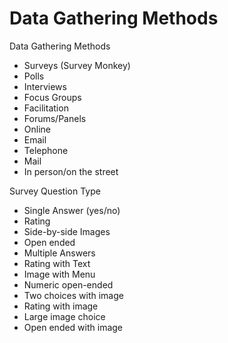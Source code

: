 # Data Gathering Methods

Data Gathering Methods
* Surveys (Survey Monkey)
* Polls
* Interviews
* Focus Groups
* Facilitation 
* Forums/Panels
* Online
* Email
* Telephone
* Mail
* In person/on the street

Survey Question Type
* Single Answer (yes/no)
* Rating
* Side-by-side Images
* Open ended
* Multiple Answers
* Rating with Text
* Image with Menu
* Numeric open-ended
* Two choices with image
* Rating with image
* Large image choice
* Open ended with image

